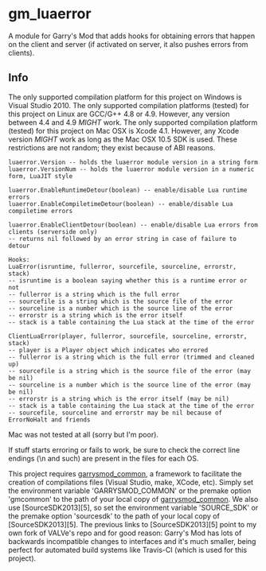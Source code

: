 # gm_luaerror

A module for Garry's Mod that adds hooks for obtaining errors that happen on the client and server (if activated on server, it also pushes errors from clients).

## Info

The only supported compilation platform for this project on Windows is Visual Studio 2010.
The only supported compilation platforms (tested) for this project on Linux are GCC/G\+\+ 4.8 or 4.9. However, any version between 4.4 and 4.9 *MIGHT* work.
The only supported compilation platform (tested) for this project on Mac OSX is Xcode 4.1. However, any Xcode version *MIGHT* work as long as the Mac OSX 10.5 SDK is used.
These restrictions are not random; they exist because of ABI reasons.

	luaerror.Version -- holds the luaerror module version in a string form
	luaerror.VersionNum -- holds the luaerror module version in a numeric form, LuaJIT style

	luaerror.EnableRuntimeDetour(boolean) -- enable/disable Lua runtime errors
	luaerror.EnableCompiletimeDetour(boolean) -- enable/disable Lua compiletime errors

	luaerror.EnableClientDetour(boolean) -- enable/disable Lua errors from clients (serverside only)
	-- returns nil followed by an error string in case of failure to detour

	Hooks:
	LuaError(isruntime, fullerror, sourcefile, sourceline, errorstr, stack)
	-- isruntime is a boolean saying whether this is a runtime error or not
	-- fullerror is a string which is the full error
	-- sourcefile is a string which is the source file of the error
	-- sourceline is a number which is the source line of the error
	-- errorstr is a string which is the error itself
	-- stack is a table containing the Lua stack at the time of the error

	ClientLuaError(player, fullerror, sourcefile, sourceline, errorstr, stack)
	-- player is a Player object which indicates who errored
	-- fullerror is a string which is the full error (trimmed and cleaned up)
	-- sourcefile is a string which is the source file of the error (may be nil)
	-- sourceline is a number which is the source line of the error (may be nil)
	-- errorstr is a string which is the error itself (may be nil)
	-- stack is a table containing the Lua stack at the time of the error
	-- sourcefile, sourceline and errorstr may be nil because of ErrorNoHalt and friends

Mac was not tested at all (sorry but I'm poor).

If stuff starts erroring or fails to work, be sure to check the correct line endings (\n and such) are present in the files for each OS.

This project requires [garrysmod_common][1], a framework to facilitate the creation of compilations files (Visual Studio, make, XCode, etc). Simply set the environment variable 'GARRYSMOD_COMMON' or the premake option 'gmcommon' to the path of your local copy of [garrysmod_common][1]. We also use [SourceSDK2013][5], so set the environment variable 'SOURCE_SDK' or the premake option 'sourcesdk' to the path of your local copy of [SourceSDK2013][5]. The previous links to [SourceSDK2013][5] point to my own fork of VALVe's repo and for good reason: Garry's Mod has lots of backwards incompatible changes to interfaces and it's much smaller, being perfect for automated build systems like Travis-CI (which is used for this project).


  [1]: https://github.com/danielga/garrysmod_common
  [2]: https://github.com/danielga/sourcesdk-minimal
